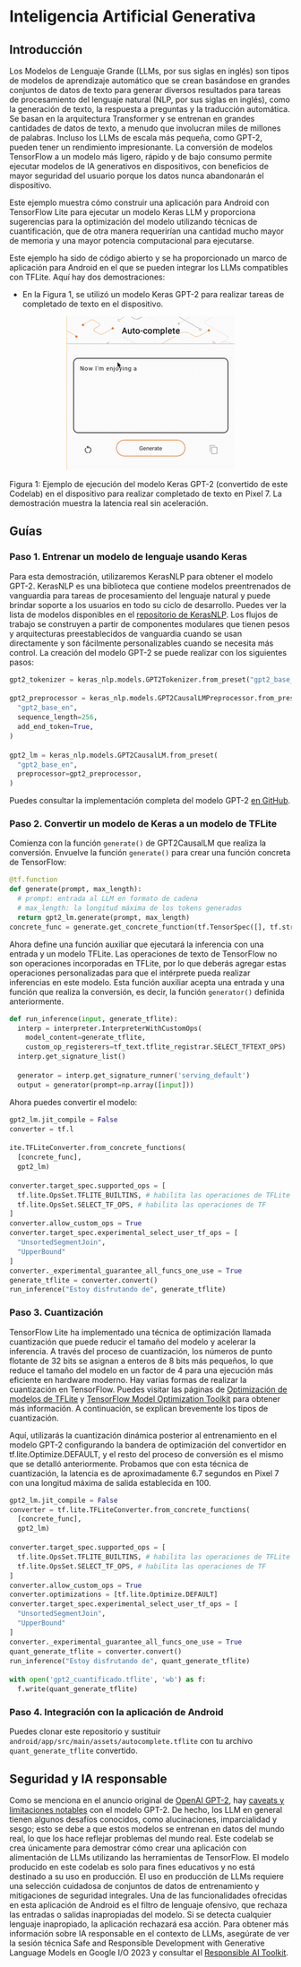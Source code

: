 # Inteligencia Artificial Generativa

## Introducción
Los Modelos de Lenguaje Grande (LLMs, por sus siglas en inglés) son tipos de modelos de aprendizaje automático que se crean basándose en grandes conjuntos de datos de texto para generar diversos resultados para tareas de procesamiento del lenguaje natural (NLP, por sus siglas en inglés), como la generación de texto, la respuesta a preguntas y la traducción automática. Se basan en la arquitectura Transformer y se entrenan en grandes cantidades de datos de texto, a menudo que involucran miles de millones de palabras. Incluso los LLMs de escala más pequeña, como GPT-2, pueden tener un rendimiento impresionante. La conversión de modelos TensorFlow a un modelo más ligero, rápido y de bajo consumo permite ejecutar modelos de IA generativos en dispositivos, con beneficios de mayor seguridad del usuario porque los datos nunca abandonarán el dispositivo.

Este ejemplo muestra cómo construir una aplicación para Android con TensorFlow Lite para ejecutar un modelo Keras LLM y proporciona sugerencias para la optimización del modelo utilizando técnicas de cuantificación, que de otra manera requerirían una cantidad mucho mayor de memoria y una mayor potencia computacional para ejecutarse.

Este ejemplo ha sido de código abierto y se ha proporcionado un marco de aplicación para Android en el que se pueden integrar los LLMs compatibles con TFLite. Aquí hay dos demostraciones:
* En la Figura 1, se utilizó un modelo Keras GPT-2 para realizar tareas de completado de texto en el dispositivo.

<p align="center">
  <img src="figures/fig1.gif" width="300">
</p>
Figura 1: Ejemplo de ejecución del modelo Keras GPT-2 (convertido de este Codelab) en el dispositivo para realizar completado de texto en Pixel 7. La demostración muestra la latencia real sin aceleración.

## Guías
### Paso 1. Entrenar un modelo de lenguaje usando Keras

Para esta demostración, utilizaremos KerasNLP para obtener el modelo GPT-2. KerasNLP es una biblioteca que contiene modelos preentrenados de vanguardia para tareas de procesamiento del lenguaje natural y puede brindar soporte a los usuarios en todo su ciclo de desarrollo. Puedes ver la lista de modelos disponibles en el [repositorio de KerasNLP](https://github.com/keras-team/keras-nlp/tree/master/keras_nlp/models). Los flujos de trabajo se construyen a partir de componentes modulares que tienen pesos y arquitecturas preestablecidos de vanguardia cuando se usan directamente y son fácilmente personalizables cuando se necesita más control. La creación del modelo GPT-2 se puede realizar con los siguientes pasos:

```python
gpt2_tokenizer = keras_nlp.models.GPT2Tokenizer.from_preset("gpt2_base_en")

gpt2_preprocessor = keras_nlp.models.GPT2CausalLMPreprocessor.from_preset(
  "gpt2_base_en",
  sequence_length=256,
  add_end_token=True,
)

gpt2_lm = keras_nlp.models.GPT2CausalLM.from_preset(
  "gpt2_base_en", 
  preprocessor=gpt2_preprocessor,
)
```

Puedes consultar la implementación completa del modelo GPT-2 [en GitHub](https://github.com/keras-team/keras-nlp/tree/master/keras_nlp/models/gpt2).


### Paso 2. Convertir un modelo de Keras a un modelo de TFLite

Comienza con la función `generate()` de GPT2CausalLM que realiza la conversión. Envuelve la función `generate()` para crear una función concreta de TensorFlow:

```python
@tf.function
def generate(prompt, max_length):
  # prompt: entrada al LLM en formato de cadena
  # max_length: la longitud máxima de los tokens generados 
  return gpt2_lm.generate(prompt, max_length)
concrete_func = generate.get_concrete_function(tf.TensorSpec([], tf.string), 100)
```

Ahora define una función auxiliar que ejecutará la inferencia con una entrada y un modelo TFLite. Las operaciones de texto de TensorFlow no son operaciones incorporadas en TFLite, por lo que deberás agregar estas operaciones personalizadas para que el intérprete pueda realizar inferencias en este modelo. Esta función auxiliar acepta una entrada y una función que realiza la conversión, es decir, la función `generator()` definida anteriormente.

```python
def run_inference(input, generate_tflite):
  interp = interpreter.InterpreterWithCustomOps(
    model_content=generate_tflite,
    custom_op_registerers=tf_text.tflite_registrar.SELECT_TFTEXT_OPS)
  interp.get_signature_list()

  generator = interp.get_signature_runner('serving_default')
  output = generator(prompt=np.array([input]))
```

Ahora puedes convertir el modelo:

```python
gpt2_lm.jit_compile = False
converter = tf.l

ite.TFLiteConverter.from_concrete_functions(
  [concrete_func],
  gpt2_lm)

converter.target_spec.supported_ops = [
  tf.lite.OpsSet.TFLITE_BUILTINS, # habilita las operaciones de TFLite
  tf.lite.OpsSet.SELECT_TF_OPS, # habilita las operaciones de TF
]
converter.allow_custom_ops = True
converter.target_spec.experimental_select_user_tf_ops = [
  "UnsortedSegmentJoin",
  "UpperBound"
]
converter._experimental_guarantee_all_funcs_one_use = True
generate_tflite = converter.convert()
run_inference("Estoy disfrutando de", generate_tflite)
```

### Paso 3. Cuantización
TensorFlow Lite ha implementado una técnica de optimización llamada cuantización que puede reducir el tamaño del modelo y acelerar la inferencia. A través del proceso de cuantización, los números de punto flotante de 32 bits se asignan a enteros de 8 bits más pequeños, lo que reduce el tamaño del modelo en un factor de 4 para una ejecución más eficiente en hardware moderno. Hay varias formas de realizar la cuantización en TensorFlow. Puedes visitar las páginas de [Optimización de modelos de TFLite](https://www.tensorflow.org/lite/performance/model_optimization) y [TensorFlow Model Optimization Toolkit](https://www.tensorflow.org/model_optimization) para obtener más información. A continuación, se explican brevemente los tipos de cuantización.

Aquí, utilizarás la cuantización dinámica posterior al entrenamiento en el modelo GPT-2 configurando la bandera de optimización del convertidor en tf.lite.Optimize.DEFAULT, y el resto del proceso de conversión es el mismo que se detalló anteriormente. Probamos que con esta técnica de cuantización, la latencia es de aproximadamente 6.7 segundos en Pixel 7 con una longitud máxima de salida establecida en 100.

```python
gpt2_lm.jit_compile = False
converter = tf.lite.TFLiteConverter.from_concrete_functions(
  [concrete_func],
  gpt2_lm)

converter.target_spec.supported_ops = [
  tf.lite.OpsSet.TFLITE_BUILTINS, # habilita las operaciones de TFLite
  tf.lite.OpsSet.SELECT_TF_OPS, # habilita las operaciones de TF
]
converter.allow_custom_ops = True
converter.optimizations = [tf.lite.Optimize.DEFAULT]
converter.target_spec.experimental_select_user_tf_ops = [
  "UnsortedSegmentJoin",
  "UpperBound"
]
converter._experimental_guarantee_all_funcs_one_use = True
quant_generate_tflite = converter.convert()
run_inference("Estoy disfrutando de", quant_generate_tflite)

with open('gpt2_cuantificado.tflite', 'wb') as f:
  f.write(quant_generate_tflite)
```



### Paso 4. Integración con la aplicación de Android

Puedes clonar este repositorio y sustituir `android/app/src/main/assets/autocomplete.tflite` con tu archivo `quant_generate_tflite` convertido.

## Seguridad y IA responsable
Como se menciona en el anuncio original de [OpenAI GPT-2](https://openai.com/research/better-language-models), hay [caveats y limitaciones notables](https://github.com/openai/gpt-2#some-caveats) con el modelo GPT-2. De hecho, los LLM en general tienen algunos desafíos conocidos, como alucinaciones, imparcialidad y sesgo; esto se debe a que estos modelos se entrenan en datos del mundo real, lo que los hace reflejar problemas del mundo real. Este codelab se crea únicamente para demostrar cómo crear una aplicación con alimentación de LLMs utilizando las herramientas de TensorFlow. El modelo producido en este codelab es solo para fines educativos y no está destinado a su uso en producción. El uso en producción de LLMs requiere una selección cuidadosa de conjuntos de datos de entrenamiento y mitigaciones de seguridad integrales. Una de las funcionalidades ofrecidas en esta aplicación de Android es el filtro de lenguaje ofensivo, que rechaza las entradas o salidas inapropiadas del modelo. Si se detecta cualquier lenguaje inapropiado, la aplicación rechazará esa acción. Para obtener más información sobre IA responsable en el contexto de LLMs, asegúrate de ver la sesión técnica Safe and Responsible Development with Generative Language Models en Google I/O 2023 y consultar el [Responsible AI Toolkit](https://www.tensorflow.org/responsible_ai).